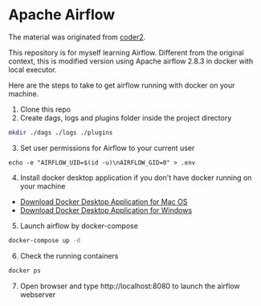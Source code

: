 # Apache Airflow

The material was originated from [coder2](https://github.com/coder2j).

This repository is for myself learning Airflow. Different from the original context, this is modified version using Apache airflow 2.8.3 in docker with local executor.

Here are the steps to take to get airflow running with docker on your machine. 
1. Clone this repo
2. Create dags, logs and plugins folder inside the project directory
```bash
mkdir ./dags ./logs ./plugins
```
3. Set user permissions for Airflow to your current user
```
echo -e "AIRFLOW_UID=$(id -u)\nAIRFLOW_GID=0" > .env
```
4. Install docker desktop application if you don't have docker running on your machine
- [Download Docker Desktop Application for Mac OS](https://hub.docker.com/editions/community/docker-ce-desktop-mac)
- [Download Docker Desktop Application for Windows](https://hub.docker.com/editions/community/docker-ce-desktop-windows)
5. Launch airflow by docker-compose
```bash
docker-compose up -d
```
6. Check the running containers
```bash
docker ps
```
7. Open browser and type http://localhost:8080 to launch the airflow webserver
